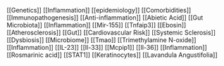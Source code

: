 [[Genetics]]
[[Inflammation]]
[[epidemiology]]
[[Comorbidities]]
[[Immunopathogenesis]]
[[Anti-inflammation]]
[[Abietic Acid]]
[[Gut Microbiota]]
[[Inflammation]]
[[Mir-155]]
[[Tnfaip3]]
[[Ebosin]]
[[Atherosclerosis]]
[[Gut]]
[[Cardiovascular Risk]]
[[Systemic Sclerosis]]
[[Dysbiosis]]
[[Microbiome]]
[[Tmao]]
[[Trimethylamine N-oxide]]
[[Inflammation]]
[[IL-23]]
[[Il-33]]
[[Mcpip1]]
[[Il-36]]
[[Inflammation]]
[[Rosmarinic acid]]
[[STAT1]]
[[Keratinocytes]]
[[Lavandula Angustifolia]]
